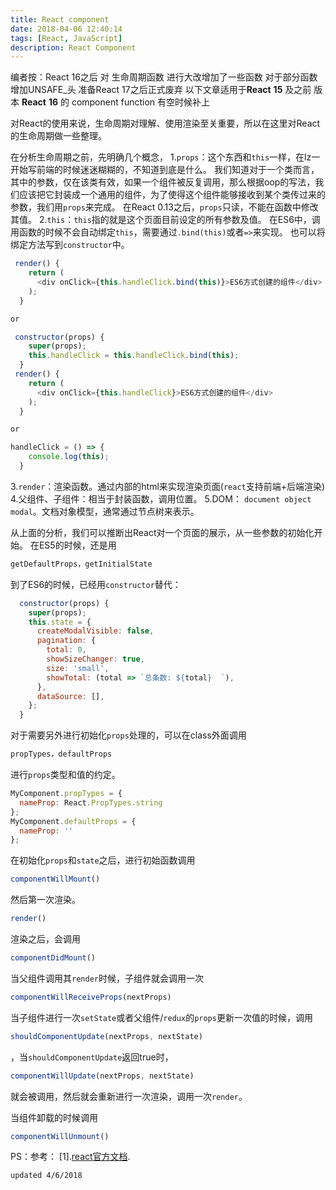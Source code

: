 ```yaml
---
title: React component
date: 2018-04-06 12:40:14
tags: [React, JavaScript]
description: React Component
---
```


编者按：React 16之后 对 生命周期函数
进行大改增加了一些函数 对于部分函数增加UNSAFE\_头 准备React 17之后正式废弃
以下文章适用于**React** **15** 及之前 版本 **React** **16** 的 component function 有空时候补上

对React的使用来说，生命周期对理解、使用渲染至关重要，所以在这里对React的生命周期做一些整理。

在分析生命周期之前，先明确几个概念，
1.`props`：这个东西和`this`一样，在lz一开始写前端的时候迷迷糊糊的，不知道到底是什么。
我们知道对于一个类而言，其中的参数，仅在该类有效，如果一个组件被反复调用，那么根据oop的写法，我们应该把它封装成一个通用的组件，为了使得这个组件能够接收到某个类传过来的参数，我们用`props`来完成。
在React 0.13之后，`props`只读，不能在函数中修改其值。
2.`this`：`this`指的就是这个页面目前设定的所有参数及值。
在ES6中，调用函数的时候不会自动绑定`this`，需要通过`.bind(this)`或者`=>`来实现。
也可以将绑定方法写到`constructor`中。

```javascript
 render() {
    return (
      <div onClick={this.handleClick.bind(this)}>ES6方式创建的组件</div>
    );
  }

or

 constructor(props) {
    super(props);
    this.handleClick = this.handleClick.bind(this);
  }
 render() {
    return (
      <div onClick={this.handleClick}>ES6方式创建的组件</div>
    );
  }

or

handleClick = () => {
    console.log(this);
  }
```

3.`render`：渲染函数。通过内部的html来实现渲染页面\(`react`支持前端+后端渲染\)
4.父组件、子组件：相当于封装函数，调用位置。
5.DOM： `document object modal`。文档对象模型，通常通过节点树来表示。

从上面的分析，我们可以推断出React对一个页面的展示，从一些参数的初始化开始。
在ES5的时候，还是用

```javascript
getDefaultProps，getInitialState
```

到了ES6的时候，已经用`constructor`替代：

```javascript
  constructor(props) {
    super(props);
    this.state = {
      createModalVisible: false,
      pagination: {
        total: 0,
        showSizeChanger: true,
        size: 'small',
        showTotal: (total => `总条数: ${total}  `),
      },
      dataSource: [],
    };
  }
```

对于需要另外进行初始化`props`处理的，可以在class外面调用

```javascript
propTypes，defaultProps
```

进行`props`类型和值的约定。

```jsx
MyComponent.propTypes = {
  nameProp: React.PropTypes.string
};
MyComponent.defaultProps = {
  nameProp: ''
};
```

在初始化`props`和`state`之后，进行初始函数调用

```javascript
componentWillMount()
```

然后第一次渲染。

```jsx
render()
```

渲染之后，会调用

```javascript
componentDidMount()
```

当父组件调用其`render`时候，子组件就会调用一次

```javascript
componentWillReceiveProps(nextProps)
```

当子组件进行一次`setState`或者父组件/`redux`的`props`更新一次值的时候，调用

```javascript
shouldComponentUpdate(nextProps, nextState)
```

，当`shouldComponentUpdate`返回true时，

```javascript
componentWillUpdate(nextProps, nextState)
```

就会被调用，然后就会重新进行一次渲染，调用一次`render`。

当组件卸载的时候调用

```javascript
componentWillUnmount()
```

PS：参考：
\[1\].[react官方文档](https://reactjs.org/docs/react-component.html).

`updated 4/6/2018`

